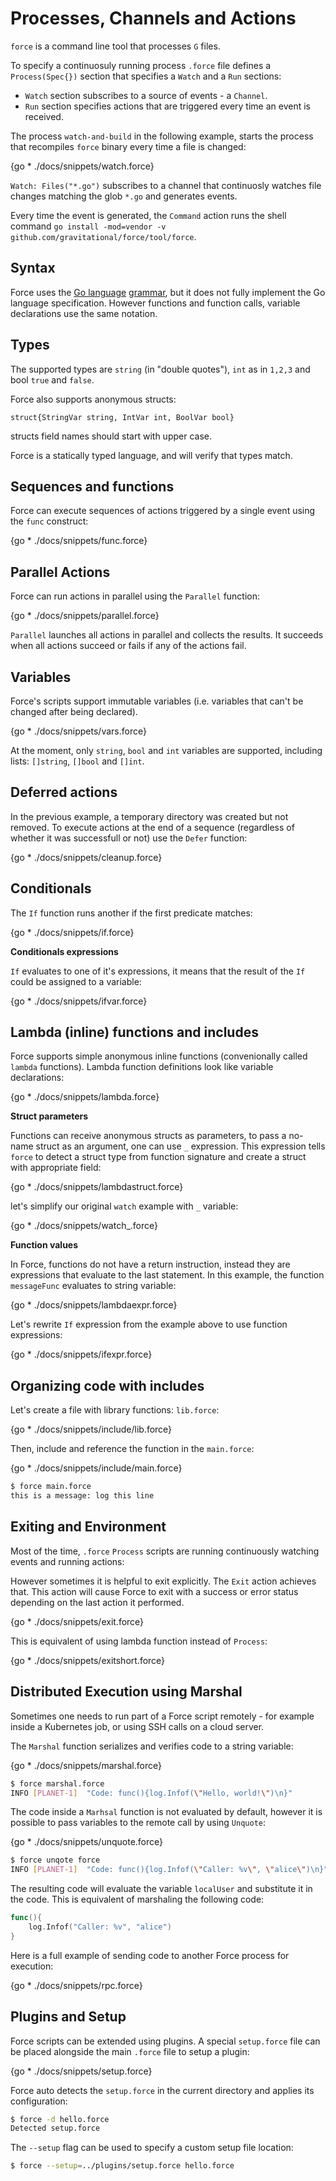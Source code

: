 # Processes, Channels and Actions

`force` is a command line tool that processes `G` files.

To specify a continuosuly running process `.force` file defines a `Process(Spec{})` section
that specifies a `Watch` and a `Run` sections:

* `Watch` section subscribes to a source of events - a `Channel`.
* `Run` section specifies actions that are triggered every time an event is received.

The process `watch-and-build` in the following example,
starts the process that recompiles `force` binary every time a file is changed:

{go * ./docs/snippets/watch.force}

`Watch: Files("*.go")` subscribes to a channel that continuosly watches file
changes matching the glob `*.go` and generates events.

Every time the event is generated, the `Command` action runs the shell
command `go install -mod=vendor -v github.com/gravitational/force/tool/force`.

## Syntax

Force uses the [Go language](https://golang.org) [grammar](https://golang.org/ref/spec),
but it does not fully implement the Go language specification. However functions and function
calls, variable declarations use the same notation.

## Types

The supported types are `string` (in "double quotes"), `int` as in `1,2,3` and
bool `true` and `false`.

Force also supports anonymous structs:

`struct{StringVar string, IntVar int, BoolVar bool}`

structs field names should start with upper case.

Force is a statically typed language, and will verify that types match.

## Sequences and functions

Force can execute sequences of actions triggered by a single event using the `func`
construct:

{go * ./docs/snippets/func.force}

## Parallel Actions

Force can run actions in parallel using the `Parallel` function:

{go * ./docs/snippets/parallel.force}

`Parallel` launches all actions in parallel and collects the results. It succeeds
when all actions succeed or fails if any of the actions fail.

## Variables

Force's scripts support immutable variables (i.e. variables that can't be changed
after being declared).

{go * ./docs/snippets/vars.force}

At the moment, only `string`, `bool` and `int` variables are supported, including
lists: `[]string`, `[]bool` and `[]int`.

## Deferred actions

In the previous example, a temporary directory was created but not removed.
To execute actions at the end of a sequence (regardless of whether
it was successfull or not) use the `Defer` function:

{go * ./docs/snippets/cleanup.force}

## Conditionals

The `If` function runs another if the first predicate matches:

{go * ./docs/snippets/if.force}

**Conditionals expressions**

`If` evaluates to one of it's expressions, it means that the result of the `If`
could be assigned to a variable:

{go * ./docs/snippets/ifvar.force}

## Lambda (inline) functions and includes

Force supports simple anonymous inline functions (convenionally called `lambda` functions).
Lambda function definitions look like variable declarations:

{go * ./docs/snippets/lambda.force}

**Struct parameters**

Functions can receive anonymous structs as parameters, to pass a no-name struct as an argument,
one can use `_` expression. This expression tells `force` to detect a struct type
from function signature and create a struct with appropriate field:

{go * ./docs/snippets/lambdastruct.force}

let's simplify our original `watch` example with `_` variable:

{go * ./docs/snippets/watch_.force}

**Function values**

In Force, functions do not have a return instruction, instead they are
expressions that evaluate to the last statement. In this example,
the function `messageFunc` evaluates to string variable:

{go * ./docs/snippets/lambdaexpr.force}

Let's rewrite `If` expression from the example above to use function
expressions:

{go * ./docs/snippets/ifexpr.force}

## Organizing code with includes

Let's create a file with library functions: `lib.force`:

{go * ./docs/snippets/include/lib.force}

Then, include and reference the function in the `main.force`:

{go * ./docs/snippets/include/main.force}

```bash
$ force main.force
this is a message: log this line
```

## Exiting and Environment

Most of the time, `.force` `Process` scripts are running continuously watching events and running actions:

However sometimes it is helpful to exit explicitly. The `Exit` action achieves that.
This action will cause Force to exit with a success or error status depending
on the last action it performed.

{go * ./docs/snippets/exit.force}

This is equivalent of using lambda function instead of `Process`:

{go * ./docs/snippets/exitshort.force}

## Distributed Execution using Marshal

Sometimes one needs to run part of a Force script remotely - for example inside a Kubernetes job,
or using SSH calls on a cloud server.

The `Marshal` function serializes and verifies code to a string variable:

{go * ./docs/snippets/marshal.force}

```bash
$ force marshal.force
INFO [PLANET-1]  "Code: func(){log.Infof(\"Hello, world!\")\n}"
```

The code inside a `Marhsal` function is not evaluated by default, however it is possible
to pass variables to the remote call by using `Unquote`:

{go * ./docs/snippets/unquote.force}

```bash
$ force unqote force
INFO [PLANET-1]  "Code: func(){log.Infof(\"Caller: %v\", \"alice\")\n}"
```

The resulting code will evaluate the variable `localUser` and substitute
it in the code. This is equivalent of marshaling the following code:

```go
func(){
    log.Infof("Caller: %v", "alice")
}
```

Here is a full example of sending code to another Force process for
execution:

{go * ./docs/snippets/rpc.force}

## Plugins and Setup

Force scripts can be extended using plugins. A special `setup.force` file
can be placed alongside the main `.force` file to setup a plugin:

{go * ./docs/snippets/setup.force}

Force auto detects the `setup.force` in the current directory
and applies its configuration:

```bash
$ force -d hello.force
Detected setup.force
```

The `--setup` flag can be used to specify a custom setup file location:

```bash
$ force --setup=../plugins/setup.force hello.force
```
